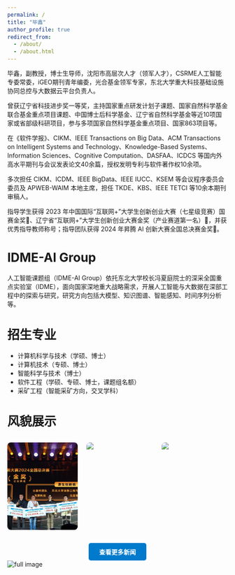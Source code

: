 ```yaml
---
permalink: /
title: "毕鑫"
author_profile: true
redirect_from: 
  - /about/
  - /about.html
---
```


毕鑫，副教授，博士生导师，沈阳市高层次人才（领军人才），CSRME人工智能专委常委，iGEO期刊青年编委，光合基金领军专家，东北大学重大科技基础设施协同总控与大数据云平台负责人。

曾获辽宁省科技进步奖一等奖，主持国家重点研发计划子课题、国家自然科学基金联合基金重点项目课题、中国博士后科学基金、辽宁省自然科学基金等近10项国家或省部级科研项目，参与多项国家自然科学基金重点项目、国家863项目等。

在《软件学报》、CIKM、IEEE Transactions on Big Data、ACM Transactions on Intelligent Systems and Technology、Knowledge-Based Systems、Information Sciences、Cognitive Computation、DASFAA、ICDCS 等国内外高水平期刊与会议发表论文40余篇，授权发明专利与软件著作权10余项。

多次担任 CIKM、ICDM、IEEE BigData、IEEE IUCC、KSEM 等会议程序委员会委员及 APWEB-WAIM 本地主席，担任 TKDE、KBS、IEEE TETCI 等10余本期刊审稿人。

指导学生获得 2023 年中国国际“互联网+”大学生创新创业大赛（七星级竞赛）国赛金奖🥇、辽宁省“互联网+”大学生创新创业大赛金奖（产业赛道第一名）🥇，并获优秀指导教师称号；指导团队获得 2024 年昇腾 AI 创新大赛全国总决赛金奖🥇。

# IDME-AI Group
人工智能课题组（IDME-AI Group）依托东北大学校长冯夏庭院士的深采全国重点实验室（IDME），面向国家深地重大战略需求，开展人工智能与大数据在深部工程中的探索与研究，研究方向包括大模型、知识图谱、智能感知、时间序列分析等。

# 招生专业
* 计算机科学与技术（学硕、博士）
* 计算机技术（专硕、博士）
* 智能科学与技术（博士）
* 软件工程（学硕、专硕、博士，课题组名额）
* 采矿工程（智能采矿方向，交叉学科）

# 风貌展示
<div style="display: flex; flex-wrap: wrap; justify-content: space-between; gap: 20px; margin-top: 30px;">
  <img src="/images/news/202412-孙彬弘-昇腾AI创新大赛全国总决赛金奖.jpg" onclick="openLightbox(this.src, '描述文字')" style="flex: 1 1 30%; max-width: 32%; height: 200px; object-fit: cover; border-radius: 8px;">
  <img src="/images/news/202407-孙彬弘靳清涵-世界人工智能大会.jpg" style="flex: 1 1 30%; max-width: 32%; height: 200px; object-fit: cover; border-radius: 8px;">
  <img src="/images/news/202312-毕鑫-中国国际大学生创新大赛国赛金奖.jpg" style="flex: 1 1 30%; max-width: 32%; height: 200px; object-fit: cover; border-radius: 8px;">
</div>

<div style="text-align: center; margin-top: 30px;">
  <a href="/news/" style="display: inline-block; padding: 10px 24px; background-color: #007acc; color: white; text-decoration: none; border-radius: 5px; font-weight: bold;">
    查看更多新闻
  </a>
</div>

<div id="lightbox" onclick="this.style.display='none'">
  <img id="lightbox-img" src="" alt="full image" />
  <div id="lightbox-desc"></div>
</div>

<script>
  function openLightbox(src, desc) {
    const lightbox = document.getElementById("lightbox");
    const lightboxImg = document.getElementById("lightbox-img");
    const lightboxDesc = document.getElementById("lightbox-desc");
    lightbox.style.display = "flex";
    lightboxImg.src = src;
    lightboxDesc.innerHTML = desc;
  }
</script>
